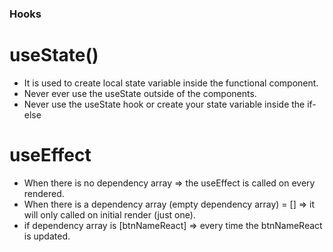 ### Hooks

# useState()

+ It is used to create local state variable inside the functional component.
+ Never ever use the useState outside of the components.
+ Never use the useState hook or create your state variable inside the if-else

# useEffect

+ When there is no dependency array => the useEffect is called on every rendered.
+ When there is a dependency array (empty dependency array) = [] => it will only called on initial render (just one).
+ if dependency array is [btnNameReact] => every time the btnNameReact is updated.